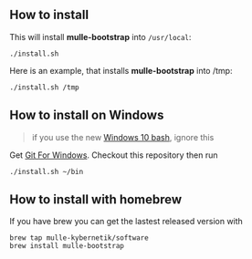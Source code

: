 
## How to install

This will install **mulle-bootstrap** into `/usr/local`:

```console
./install.sh
```

Here is an example, that installs **mulle-bootstrap** into /tmp:

```console
./install.sh /tmp
```


## How to install on Windows

> if you use the new [Windows 10 bash](http://www.omgubuntu.co.uk/2016/08/enable-bash-windows-10-anniversary-update), ignore this

Get [Git For Windows](https://git-scm.com/download/win).
Checkout this repository then run

```console
./install.sh ~/bin
```


## How to install with homebrew

If you have brew you can get the lastest released version with

```console
brew tap mulle-kybernetik/software
brew install mulle-bootstrap
```



